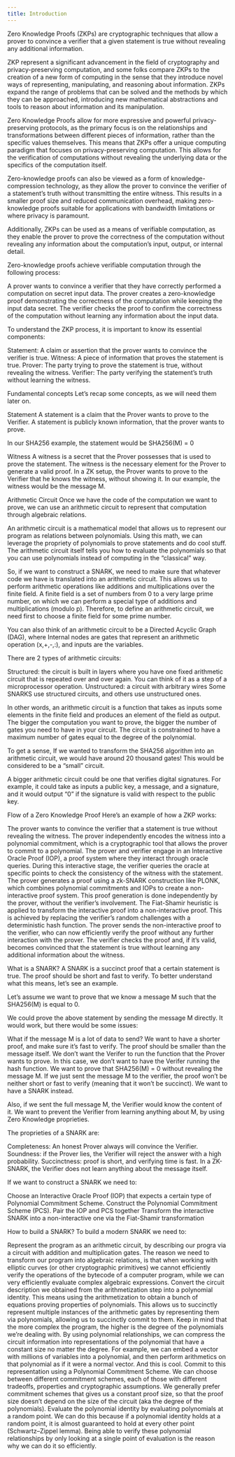 ```yaml
---
title: Introduction
---
```



Zero Knowledge Proofs (ZKPs) are cryptographic techniques that allow a prover to convince a verifier that a given statement is true without revealing any additional information.

ZKP represent a significant advancement in the field of cryptography and privacy-preserving computation, and some folks compare ZKPs to the creation of a new form of computing in the sense that they introduce novel ways of representing, manipulating, and reasoning about information. ZKPs expand the range of problems that can be solved and the methods by which they can be approached, introducing new mathematical abstractions and tools to reason about information and its manipulation.

Zero Knowledge Proofs allow for more expressive and powerful privacy-preserving protocols, as the primary focus is on the relationships and transformations between different pieces of information, rather than the specific values themselves. This means that ZKPs offer a unique computing paradigm that focuses on privacy-preserving computation. This allows for the verification of computations without revealing the underlying data or the specifics of the computation itself.

Zero-knowledge proofs can also be viewed as a form of knowledge-compression technology, as they allow the prover to convince the verifier of a statement’s truth without transmitting the entire witness. This results in a smaller proof size and reduced communication overhead, making zero-knowledge proofs suitable for applications with bandwidth limitations or where privacy is paramount.

Additionally, ZKPs can be used as a means of verifiable computation, as they enable the prover to prove the correctness of the computation without revealing any information about the computation’s input, output, or internal detail.

Zero-knowledge proofs achieve verifiable computation through the following process:

A prover wants to convince a verifier that they have correctly performed a computation on secret input data.
The prover creates a zero-knowledge proof demonstrating the correctness of the computation while keeping the input data secret.
The verifier checks the proof to confirm the correctness of the computation without learning any information about the input data.


To understand the ZKP process, it is important to know its essential components:

Statement: A claim or assertion that the prover wants to convince the verifier is true.
Witness: A piece of information that proves the statement is true.
Prover: The party trying to prove the statement is true, without revealing the witness.
Verifier: The party verifying the statement’s truth without learning the witness.

Fundamental concepts
Let’s recap some concepts, as we will need them later on.

Statement
A statement is a claim that the Prover wants to prove to the Verifier. A statement is publicly known information, that the prover wants to prove.

In our SHA256 example, the statement would be SHA256(M) = 0

Witness
A witness is a secret that the Prover possesses that is used to prove the statement. The witness is the necessary element for the Prover to generate a valid proof. In a ZK setup, the Prover wants to prove to the Verifier that he knows the witness, without showing it. In our example, the witness would be the message M.

Arithmetic Circuit
Once we have the code of the computation we want to prove, we can use an arithmetic circuit to represent that computation through algebraic relations.

An arithmetic circuit is a mathematical model that allows us to represent our program as relations between polynomials. Using this math, we can leverage the propriety of polynomials to prove statements and do cool stuff. The arithmetic circuit itself tells you how to evaluate the polynomials so that you can use polynomials instead of computing in the “classical” way.

So, if we want to construct a SNARK, we need to make sure that whatever code we have is translated into an arithmetic circuit. This allows us to perform arithmetic operations like additions and multiplications over the finite field. A finite field is a set of numbers from 0 to a very large prime number, on which we can perform a special type of additions and multiplications (modulo p). Therefore, to define an arithmetic circuit, we need first to choose a finite field for some prime number.

You can also think of an arithmetic circuit to be a Directed Acyclic Graph (DAG), where Internal nodes are gates that represent an arithmetic operation (x,+,-,:), and inputs are the variables.

There are 2 types of arithmetic circuits:

Structured: the circuit is built in layers where you have one fixed arithmetic circuit that is repeated over and over again. You can think of it as a step of a microprocessor operation.
Unstructured: a circuit with arbitrary wires
Some SNARKS use structured circuits, and others use unstructured ones.

In other words, an arithmetic circuit is a function that takes as inputs some elements in the finite field and produces an element of the field as output. The bigger the computation you want to prove, the bigger the number of gates you need to have in your circuit. The circuit is constrained to have a maximum number of gates equal to the degree of the polynomial.

To get a sense, If we wanted to transform the SHA256 algorithm into an arithmetic circuit, we would have around 20 thousand gates! This would be considered to be a “small” circuit.

A bigger arithmetic circuit could be one that verifies digital signatures. For example, it could take as inputs a public key, a message, and a signature, and it would output “0” if the signature is valid with respect to the public key.

Flow of a Zero Knowledge Proof
Here’s an example of how a ZKP works:

The prover wants to convince the verifier that a statement is true without revealing the witness.
The prover independently encodes the witness into a polynomial commitment, which is a cryptographic tool that allows the prover to commit to a polynomial.
The prover and verifier engage in an Interactive Oracle Proof (IOP), a proof system where they interact through oracle queries. During this interactive stage, the verifier queries the oracle at specific points to check the consistency of the witness with the statement.
The prover generates a proof using a zk-SNARK construction like PLONK, which combines polynomial commitments and IOPs to create a non-interactive proof system. This proof generation is done independently by the prover, without the verifier’s involvement.
The Fiat-Shamir heuristic is applied to transform the interactive proof into a non-interactive proof. This is achieved by replacing the verifier’s random challenges with a deterministic hash function.
The prover sends the non-interactive proof to the verifier, who can now efficiently verify the proof without any further interaction with the prover.
The verifier checks the proof and, if it’s valid, becomes convinced that the statement is true without learning any additional information about the witness.

What is a SNARK?
A SNARK is a succinct proof that a certain statement is true. The proof should be short and fast to verify. To better understand what this means, let’s see an example.

Let’s assume we want to prove that we know a message M such that the SHA256(M) is equal to 0.

We could prove the above statement by sending the message M directly. It would work, but there would be some issues:

What if the message M is a lot of data to send? We want to have a shorter proof, and make sure it’s fast to verify. The proof should be smaller than the message itself.
We don’t want the Verifer to run the function that the Prover wants to prove. In this case, we don’t want to have the Verifer running the hash function.
We want to prove that SHA256(M) = 0 without revealing the message M.
If we just sent the message M to the verifier, the proof won’t be neither short or fast to verify (meaning that it won’t be succinct). We want to have a SNARK instead.

Also, if we sent the full message M, the Verifier would know the content of it. We want to prevent the Verifier from learning anything about M, by using Zero Knowledge proprieties.

The proprieties of a SNARK are:

Completeness: An honest Prover always will convince the Verifier.
Soundness: if the Prover lies, the Verifier will reject the answer with a high probability.
Succinctness: proof is short, and verifying time is fast.
In a ZK-SNARK, the Verifier does not learn anything about the message itself.

If we want to construct a SNARK we need to:

Choose an Interactive Oracle Proof (IOP) that expects a certain type of Polynomial Commitment Scheme.
Construct the Polynomial Commitment Scheme (PCS).
Pair the IOP and PCS together
Transform the interactive SNARK into a non-interactive one via the Fiat-Shamir transformation


How to build a SNARK?
To build a modern SNARK we need to:

Represent the program as an arithmetic circuit, by describing our progra via a circuit with addition and multiplication gates. The reason we need to transform our program into algebraic relations, is that when working with elliptic curves (or other cryptographic primitives) we cannot efficiently verify the operations of the bytecode of a computer program, while we can very efficiently evaluate complex algebraic expressions.
Convert the circuit description we obtained from the arithmetization step into a polynomial identity. This means using the arithmetization to obtain a bunch of equations proving properties of polynomials. This allows us to succinctly represent multiple instances of the arithmetic gates by representing them via polynomials, allowing us to succinctly commit to them. Keep in mind that the more complex the program, the higher is the degree of the polynomials we’re dealing with. By using polynomial relationships, we can compress the circuit information into representations of the polynomial that have a constant size no matter the degree. For example, we can embed a vector with millions of variables into a polynomial, and then perform arithmetics on that polynomial as if it were a normal vector. And this is cool.
Commit to this representation using a Polynomial Commitment Scheme. We can choose between different commitment schemes, each of those with different tradeoffs, properties and cryptographic assumptions. We generally prefer commitment schemes that gives us a constant proof size, so that the proof size doesn’t depend on the size of the circuit (aka the degree of the polynomials).
Evaluate the polynomial identity by evaluating polynomials at a random point. We can do this because if a polynomial identity holds at a random point, it is almost guaranteed to hold at every other point (Schwartz–Zippel lemma). Being able to verify these polynomial relationships by only looking at a single point of evaluation is the reason why we can do it so efficiently.
